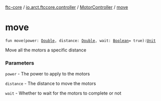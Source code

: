 [ftc-core](../../index.md) / [io.arct.ftccore.controller](../index.md) / [MotorController](index.md) / [move](./move.md)

# move

`fun move(power: `[`Double`](https://kotlinlang.org/api/latest/jvm/stdlib/kotlin/-double/index.html)`, distance: `[`Double`](https://kotlinlang.org/api/latest/jvm/stdlib/kotlin/-double/index.html)`, wait: `[`Boolean`](https://kotlinlang.org/api/latest/jvm/stdlib/kotlin/-boolean/index.html)` = true): `[`Unit`](https://kotlinlang.org/api/latest/jvm/stdlib/kotlin/-unit/index.html)

Move all the motors a specific distance

### Parameters

`power` - The power to apply to the motors

`distance` - The distance to move the motors

`wait` - Whether to wait for the motors to complete or not